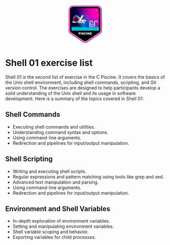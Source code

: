 <p align="center">
  <img src="Tests/Piscine.png" alt="C Piscine Image" width="25%">
</p>

# Shell 01 exercise list

Shell 01 is the second list of exercise in the C Piscine. It covers the basics of the Unix shell environment, including shell commands, scripting, and Git version control. The exercises are designed to help participants develop a solid understanding of the Unix shell and its usage in software development. Here is a summary of the topics covered in Shell 01:


## Shell Commands

- Executing shell commands and utilities.
- Understanding command syntax and options.
- Using command-line arguments.
- Redirection and pipelines for input/output manipulation.

## Shell Scripting

- Writing and executing shell scripts.
- Regular expressions and pattern matching using tools like grep and sed.
- Advanced text manipulation and parsing.
- Using command-line arguments.
- Redirection and pipelines for input/output manipulation.

## Environment and Shell Variables

- In-depth exploration of environment variables.
- Setting and manipulating environment variables.
- Shell variable scoping and behavior.
- Exporting variables for child processes.
